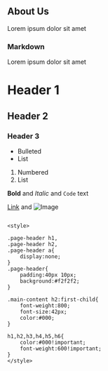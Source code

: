 ## About Us

Lorem ipsum dolor sit amet 

### Markdown


Lorem ipsum dolor sit amet 

# Header 1
## Header 2
### Header 3

- Bulleted
- List

1. Numbered
2. List

**Bold** and _Italic_ and `Code` text

[Link](url) and ![Image](src)
```

<style>

.page-header h1,
.page-header h2,
.page-header a{
    display:none;
}
.page-header{    
    padding:40px 10px;
    background:#f2f2f2;
}

.main-content h2:first-child{
    font-weight:800;
    font-size:42px;
    color:#000;
}

h1,h2,h3,h4,h5,h6{
    color:#000!important;
    font-weight:600!important;
}
</style>
